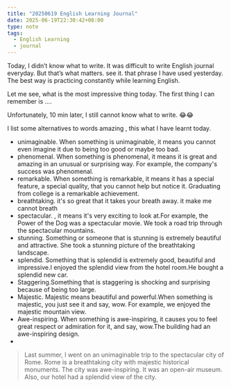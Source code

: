 ```yaml
---
title: "20250619 English Learning Journal"
date: 2025-06-19T22:30:42+08:00
type: note
tags: 
  - English Learning
  - journal
---
```


Today, I didn’t know what to write. It was difficult to write English journal everyday. But that’s what matters. see it. that phrase I have used yesterday. The best way is practicing constantly while learning English.

Let me see, what is the most impressive thing today. The first thing I can remember is  ….

Unfortunately, 10 min later, I still cannot know what to write.  😂😂

I list some  alternatives to words amazing , this what I have learnt today. 

- unimaginable. When something is unimaginable, it means you cannot even imagine it due to being too good or maybe too bad.
- phenomenal. When something is phenomenal, it means it is great and amazing in an unusual or surprising way. For example, the company's success was phenomenal.
- remarkable. When something is remarkable, it means it has a special feature, a special quality, that you cannot help but notice it. Graduating from college is a remarkable achievement.
- breathtaking. it's so great that it takes your breath away. it make me cannot breath
- spectacular. , it means it's very exciting to look at.For example, the Power of the Dog was a spectacular movie. We took a road trip through the spectacular mountains.
- stunning. Something or someone that is stunning is extremely beautiful and attractive. She took a stunning picture of the breathtaking landscape.
- splendid. Something that is splendid is extremely good, beautiful and impressive.I enjoyed the splendid view from the hotel room.He bought a splendid new car.
- Staggering.Something that is staggering is shocking and surprising because of being too large.
- Majestic. Majestic means beautiful and powerful.When something is majestic, you just see it and say, wow. For example, we enjoyed the majestic mountain view.
- Awe-inspiring. When something is awe-inspiring, it causes you to feel great respect or admiration for it, and say, wow.The building had an awe-inspiring design.
- 
    
> Last summer, I went on an unimaginable trip to the spectacular city of Rome.
> Rome is a breathtaking city with majestic historical monuments.
> The city was awe-inspiring.
> It was an open-air museum.
> Also, our hotel had a splendid view of the city.
